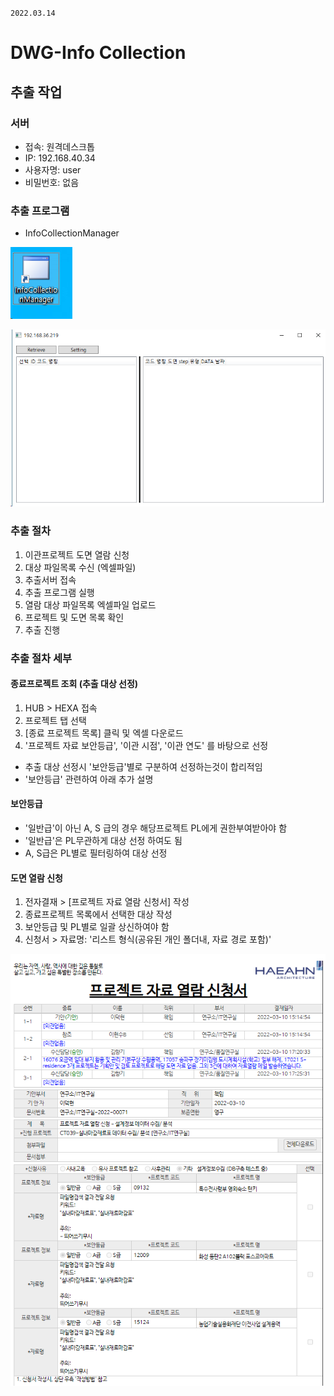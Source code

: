 `2022.03.14`

# DWG-Info Collection

## 추출 작업
### 서버
- 접속: 원격데스크톱
- IP: 192.168.40.34
- 사용자명: user
- 비밀번호: 없음

### 추출 프로그램
- InfoCollectionManager

![](images/20220314-111715.png)

![](images/20220314-111736.png)


### 추출 절차
1. 이관프로젝트 도면 열람 신청
2. 대상 파일목록 수신 (엑셀파일)
3. 추출서버 접속
4. 추출 프로그램 실행
5. 열람 대상 파일목록 엑셀파일 업로드
6. 프로젝트 및 도면 목록 확인
7. 추출 진행

### 추출 절차 세부
#### 종료프로젝트 조회 (추출 대상 선정)
1. HUB > HEXA 접속
2. 프로젝트 탭 선택
3. [종료 프로젝트 목록] 클릭 및 엑셀 다운로드
4. '프로젝트 자료 보안등급', '이관 시점', '이관 연도' 를 바탕으로 선정
- 추출 대상 선정시 '보안등급'별로 구분하여 선정하는것이 합리적임
- '보안등급' 관련하여 아래 추가 설명

#### 보안등급
- '일반급'이 아닌 A, S 급의 경우 해당프로젝트 PL에게 권한부여받아야 함
- '일반급'은 PL무관하게 대상 선정 하여도 됨
- A, S급은 PL별로 필터링하여 대상 선정

#### 도면 열람 신청
1. 전자결재 > [프로젝트 자료 열람 신청서] 작성
2. 종료프로젝트 목록에서 선택한 대상 작성
3. 보안등급 및 PL별로 일괄 상신하여야 함
4. 신청서 > 자료명: '리스트 형식(공유된 개인 폴더내, 자료 경로 포함)'

![](images/20220314-112229.png)

